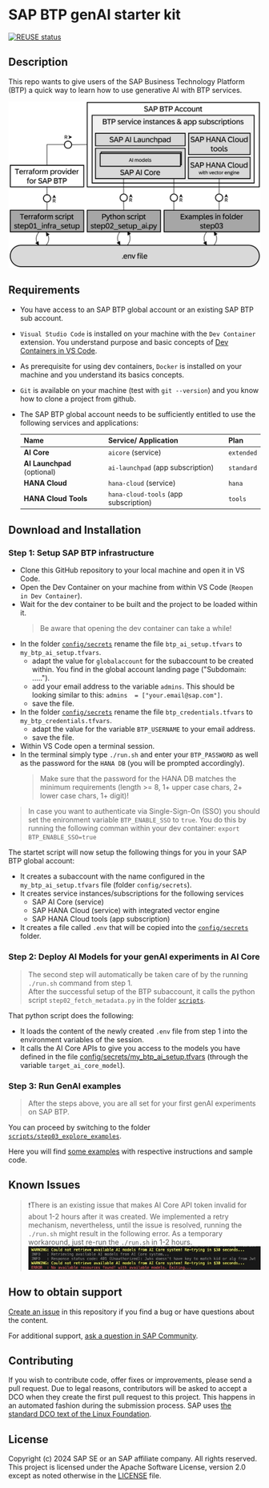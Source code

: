 # SAP BTP genAI starter kit

[![REUSE status](https://api.reuse.software/badge/github.com/SAP-samples/btp-genai-starter-kit)](https://api.reuse.software/info/github.com/SAP-samples/btp-genai-starter-kit)

## Description

This repo wants to give users of the SAP Business Technology Platform (BTP) a quick way to learn how to use generative AI with BTP services.

<img src="pictures/overview.png" alt="Architectural overview" width="600"/>


## Requirements

- You have access to an SAP BTP global account or an existing SAP BTP sub account.
- `Visual Studio Code` is installed on your machine with the `Dev Container` extension. You understand purpose and basic concepts of [Dev Containers in VS Code](https://code.visualstudio.com/docs/devcontainers/containers).
- As prerequisite for using dev containers, `Docker` is installed on your machine and you understand its basics concepts.
- `Git` is available on your machine (test with `git --version`) and you know how to clone a project from github.
- The SAP BTP global account needs to be sufficiently entitled to use the following services and applications:

  | Name | Service/ Application | Plan |
  | --- | --- | --- | 
  | **AI Core** | `aicore` (service)| `extended` |
  | **AI Launchpad** (optional) | `ai-launchpad` (app subscription) | `standard` |
  | **HANA Cloud** | `hana-cloud` (service) | `hana` |
  | **HANA Cloud Tools** | `hana-cloud-tools` (app subscription) | `tools` |

## Download and Installation

### Step 1: Setup SAP BTP infrastructure

- Clone this GitHub repository to your local machine and open it in VS Code.
- Open the Dev Container on your machine from within VS Code (`Reopen in Dev Container`).
- Wait for the dev container to be built and the project to be loaded within it.
  >Be aware that opening the dev container can take a while! 
- In the folder [`config/secrets`](config/secrets) rename the file `btp_ai_setup.tfvars` to `my_btp_ai_setup.tfvars`.
    - adapt the value for `globalaccount` for the subaccount to be created within. You find in the global account landing page ("Subdomain: .....").
    - add your email address to the variable `admins`. This should be looking similar to this: `admins  = ["your.email@sap.com"]`.
    - save the file.
- In the folder [`config/secrets`](config/secrets) rename the file `btp_credentials.tfvars` to `my_btp_credentials.tfvars`.
    - adapt the value for the variable `BTP_USERNAME` to your email address.
    - save the file.
- Within VS Code open a terminal session. 
- In the terminal simply type `./run.sh` and enter your `BTP_PASSWORD` as well as the password for the `HANA DB` (you will be prompted accordingly).
  > Make sure that the password for the HANA DB matches the minimum requirements (length >= 8, 1+ upper case chars, 2+ lower case chars, 1+ digit)!

> In case you want to authenticate via Single-Sign-On (SSO) you should set the enironment variable `BTP_ENABLE_SSO` to `true`. You do this by running the following comman within your dev container:
`export BTP_ENABLE_SSO=true`


The startet script will now setup the following things for you in your SAP BTP global account:

- It creates a subaccount with the name configured in the `my_btp_ai_setup.tfvars` file (folder `config/secrets`).
- It creates service instances/subscriptions for the following services
    - SAP AI Core (service)
    - SAP HANA Cloud (service) with integrated vector engine
    - SAP HANA Cloud tools (app subscription)
- It creates a file called `.env` that will be copied into the [`config/secrets`](config/secrets) folder.


### Step 2: Deploy AI Models for your genAI experiments in AI Core

>The second step will automatically be taken care of by the running `./run.sh` command from step 1.
<br>After the successful setup of the BTP subaccount, it calls the python script `step02_fetch_metadata.py` in the folder [`scripts`](scripts).

That python script does the following:

- It loads the content of the newly created `.env` file from step 1 into the environment variables of the session.
- It calls the AI Core APIs to give you access to the models you have defined in the file [config/secrets/my_btp_ai_setup.tfvars](config/secrets/my_btp_ai_setup.tfvars) (through the variable `target_ai_core_model`).

### Step 3: Run GenAI examples

> After the steps above, you are all set for your first genAI experiments on SAP BTP.

You can proceed by switching to the folder [`scripts/step03_explore_examples`](scripts/step03_explore_examples).

Here you will find [some examples](scripts/step03_explore_examples/README.md) with respective instructions and sample code.

## Known Issues

> ❗There is an existing issue that makes AI Core API token invalid for about 1-2 hours after it was created. We implemented a retry mechanism, nevertheless, until the issue is resolved, running the `./run.sh` might result in the following error. 
As a temporary workaround, just re-run the `./run.sh` in 1-2 hours.
![issue](./pictures/Issue.jpg)

## How to obtain support
[Create an issue](https://github.com/SAP-samples/<repository-name>/issues) in this repository if you find a bug or have questions about the content.
 
For additional support, [ask a question in SAP Community](https://answers.sap.com/questions/ask.html).

## Contributing
If you wish to contribute code, offer fixes or improvements, please send a pull request. Due to legal reasons, contributors will be asked to accept a DCO when they create the first pull request to this project. This happens in an automated fashion during the submission process. SAP uses [the standard DCO text of the Linux Foundation](https://developercertificate.org/).

## License
Copyright (c) 2024 SAP SE or an SAP affiliate company. All rights reserved. This project is licensed under the Apache Software License, version 2.0 except as noted otherwise in the [LICENSE](LICENSE) file.
